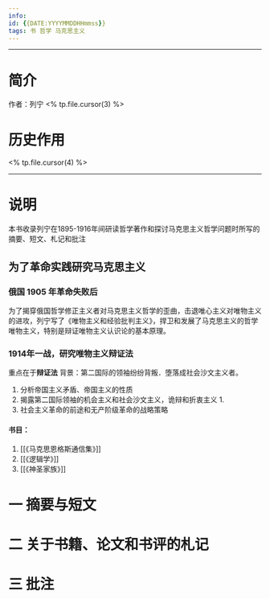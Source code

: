 ```yaml
---
info:
id: {{DATE:YYYYMMDDHHmmss}}
tags: 书 哲学 马克思主义
---
```

---
# 简介
作者：列宁
<% tp.file.cursor(3) %>
# 历史作用
<% tp.file.cursor(4) %>

---

# 说明
本书收录列宁在1895-1916年间研读哲学著作和探讨马克思主义哲学问题时所写的摘要、短文、札记和批注
## 为了革命实践研究马克思主义
### 俄国 1905 年革命失败后
为了揭穿俄国哲学修正主义者对马克思主义哲学的歪曲，击退唯心主义对唯物主义的进攻，列宁写了《唯物主义和经验批判主义》，捍卫和发展了马克思主义的哲学唯物主义，特别是辩证唯物主义认识论的基本原理。
### 1914年一战，研究唯物主义辩证法
重点在于**辩证法**
背景：第二国际的领袖纷纷背叛．堕落成社会沙文主义者。
1. 分析帝国主义矛盾、帝国主义的性质
2. 揭露第二国际领袖的机会主义和社会沙文主义，诡辩和折衷主义
	1. 
3. 社会主义革命的前途和无产阶级革命的战略策略
#### 书目：
1. [[《马克思恩格斯通信集》]]
2. [[《逻辑学》]]
3. [[《神圣家族》]]

# 一 摘要与短文

# 二 关于书籍、论文和书评的札记

# 三 批注